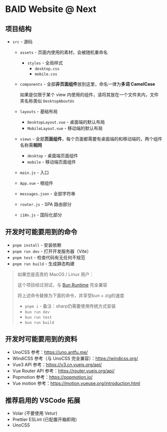 # BAID Website @ Next

## 项目结构

- `src` - 源码

  - `assets` - 页面内使用的素材，会被随机重命名
    - `styles` - 全局样式
      - `desktop.css`
      - `mobile.css`
  - `components` - 全部**非页面组件**放到这里，命名一律为**多词 CamelCase**

    如果是仅限于某个 view 内使用的组件，请将其放在一个文件夹内，文件夹名称类似 `DesktopAboutUs`

  - `layouts` - 基础布局

    - `DesktopLayout.vue` - 桌面端的默认布局
    - `MobileLayout.vue` - 移动端的默认布局

  - `views` - 全部**页面组件**，每个页面都需要有桌面端的和移动端的，两个组件名称需**相同**
    - `desktop` - 桌面端页面组件
    - `mobile` - 移动端页面组件
  - `main.js` - 入口
  - `App.vue` - 根组件
  - `messages.json` - 全部字符串
  - `router.js` - SPA 路由部分
  - `i18n.js` - 国际化部分

## 开发时可能要用到的命令

- `pnpm install` - 安装依赖
- `pnpm run dev` - 打开开发服务器（Vite）
- `pnpm test` - 检查代码有无任何不规范
- `pnpm run build` - 生成静态构建

> 如果您是高贵的 MacOS / Linux 用户：
>
> 这个项目经过测试，与 [Bun Runtime](https://bun.sh/) 完全兼容
>
> 将上述命令替换为下面的命令，并享受bun + zig的速度
>
> - `pnpm i` - 备注：sharp仍需要使用传统方式安装
> - `bun run dev`
> - `bun run test`
> - `bun run build`

## 开发时可能要用到的资料

- UnoCSS 参考：<https://uno.antfu.me/>
- WindiCSS 参考（与 UnoCSS 完全兼容）：<https://windicss.org/>
- Vue3 API 参考：<https://v3.cn.vuejs.org/api/>
- Vue Router API 参考：<https://router.vuejs.org/api/>
- Popmotion 参考：<https://popmotion.io/>
- Vue motion 参考：<https://motion.vueuse.org/introduction.html>

## 推荐启用的 VSCode 拓展

- Volar (不要使用 Vetur)
- Prettier ESLint (已配置开箱即用)
- UnoCSS
